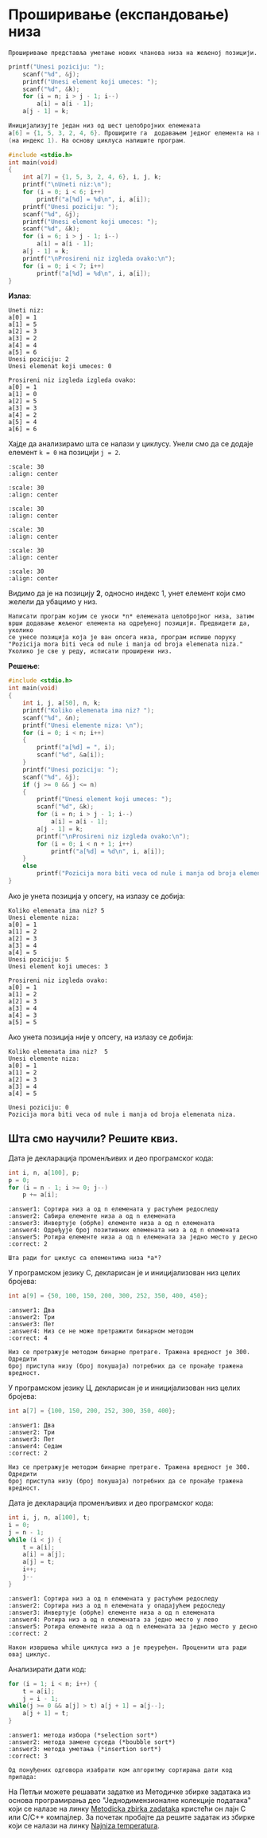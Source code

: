 # Проширивање (експандовање) низа

```{infonote}
Проширивање представља уметање нових чланова низа на жељеној позицији.
```

```c
printf("Unesi poziciju: ");
    scanf("%d", &j);
    printf("Unesi element koji umeces: ");
    scanf("%d", &k);
    for (i = n; i > j - 1; i--)
        a[i] = a[i - 1];
    a[j - 1] = k;
```

```c
Иницијализујте један низ од шест целобројних елемената
a[6] = {1, 5, 3, 2, 4, 6}. Проширите га  додавањем једног елемента на позицији 2.
(на индекс 1). На основу циклуса напишите програм.
```

```c
#include <stdio.h> 
int main(void)
{
    int a[7] = {1, 5, 3, 2, 4, 6}, i, j, k;
    printf("\nUneti niz:\n");
    for (i = 0; i < 6; i++)
        printf("a[%d] = %d\n", i, a[i]);
    printf("Unesi poziciju: ");
    scanf("%d", &j);
    printf("Unesi element koji umeces: ");
    scanf("%d", &k);
    for (i = 6; i > j - 1; i--)
        a[i] = a[i - 1];
    a[j - 1] = k;
    printf("\nProsireni niz izgleda ovako:\n");
    for (i = 0; i < 7; i++)
        printf("a[%d] = %d\n", i, a[i]);
}
```

**Излаз**:

```text
Uneti niz:
a[0] = 1
a[1] = 5
a[2] = 3
a[3] = 2
a[4] = 4
a[5] = 6
Unesi poziciju: 2
Unesi elemenat koji umeces: 0

Prosireni niz izgleda izgleda ovako:
a[0] = 1
a[1] = 0
a[2] = 5
a[3] = 3
a[4] = 2
a[5] = 4
a[6] = 6
```

Хајде да анализирамо шта се налази у циклусу. Унели смо да се додаје елемент
``k = 0`` на позицији ``j = 2``.

```{image} images/Picture69.svg
:scale: 30
:align: center
```

```{image} images/Picture70.svg
:scale: 30
:align: center
```

```{image} images/Picture71.svg
:scale: 30
:align: center
```

```{image} images/Picture72.svg
:scale: 30
:align: center
```

```{image} images/Picture73.svg
:scale: 30
:align: center
```

```{image} images/Picture74.svg
:scale: 30
:align: center
```

Видимо да је на позицију **2**, односно индекс 1, унет елемент који смо желели да
убацимо у низ.

```{questionnote}
Написати програм којим се уноси *n* елемената целобројног низа, затим
врши додавање жељеног елемента на одређеној позицији. Предвидети да, уколико
се унесе позиција која је ван опсега низа, програм испише поруку "Pozicija mora biti veca od nule i manja od broja elemenata niza." Уколико је све у реду, исписати проширени низ.
```
**Решење**:

```c
#include <stdio.h> 
int main(void)
{
    int i, j, a[50], n, k;
    printf("Koliko elemenata ima niz? ");
    scanf("%d", &n);
    printf("Unesi elemente niza: \n");
    for (i = 0; i < n; i++)
    {
        printf("a[%d] = ", i);
        scanf("%d", &a[i]);
	}
    printf("Unesi poziciju: ");
    scanf("%d", &j);
    if (j >= 0 && j <= n)
    {
        printf("Unesi element koji umeces: ");
        scanf("%d", &k);
        for (i = n; i > j - 1; i--)
            a[i] = a[i - 1];
        a[j - 1] = k;
        printf("\nProsireni niz izgleda ovako:\n");
        for (i = 0; i < n + 1; i++)
            printf("a[%d] = %d\n", i, a[i]);
    }
    else
        printf("Pozicija mora biti veca od nule i manja od broja elemenata niza.");
}
```

Ако је унета позиција у опсегу, на излазу се добија:

```text
Koliko elemenata ima niz? 5
Unesi elemente niza:
a[0] = 1
a[1] = 2
a[2] = 3
a[3] = 4
a[4] = 5
Unesi poziciju: 5
Unesi element koji umeces: 3

Prosireni niz izgleda ovako:
a[0] = 1
a[1] = 2
a[2] = 3
a[3] = 4
a[4] = 3
a[5] = 5
```

Ако унета позиција није у опсегу, на излазу се добија:

```text
Koliko elemenata ima niz?  5
Unesi elemente niza:
a[0] = 1
a[1] = 2
a[2] = 3
a[3] = 4
a[4] = 5

Unesi poziciju: 0
Pozicija mora biti veca od nule i manja od broja elemenata niza.
```

## Шта смо научили? Решите квиз.

Дата је декларација променљивих и део програмског кода:

```c
int i, n, a[100], p;
p = 0;
for (i = n - 1; i >= 0; j--) 
    p += a[i];
```

```{mchoice}
:answer1: Сортира низ а од n елемената у растућем редоследу 
:answer2: Сабира елементе низа а од n елемената
:answer3: Инвертује (обрће) елементе низа а од n елемената
:answer4: Одређује број позитивних елемената низ а од n елемената
:answer5: Ротира елементе низа а од n елемената за једно место у десно
:correct: 2

Шта ради for циклус са елементима низа *а*?
```

У програмском језику С, декларисан је и иницијализован низ целих бројева:

```c
int а[9] = {50, 100, 150, 200, 300, 252, 350, 400, 450};
```

```{mchoice}
:answer1: Два 
:answer2: Три
:answer3: Пет
:answer4: Низ се не може претражити бинарном методом
:correct: 4

Низ се претражује методом бинарне претраге. Тражена вредност је 300. Одредити
број приступа низу (број покушаја) потребних да се пронађе тражена вредност.
```

У програмском језику Ц, декларисан је и иницијализован низ целих бројева:

```c
int а[7] = {100, 150, 200, 252, 300, 350, 400};
```

```{mchoice}
:answer1: Два 
:answer2: Три
:answer3: Пет
:answer4: Седам
:correct: 2

Низ се претражује методом бинарне претраге. Тражена вредност је 300. Одредити
број приступа низу (број покушаја) потребних да се пронађе тражена вредност.
```

Дата је декларација променљивих и део програмског кода:

```c
int i, j, n, а[100], t;
i = 0;
j = n - 1;
while (i < j) {
    t = а[i]; 
    а[i] = а[j]; 
    а[j] = t; 
    i++; 
    j--
}
```

```{mchoice}
:answer1: Сортира низ а од n елемената у растућем редоследу 
:answer2: Сортира низ а од n елемената у опадајућем редоследу
:answer3: Инвертује (обрће) елементе низа а од n елемената
:answer4: Ротира низ а од n елемената за једно место у лево
:answer5: Ротира елементе низа а од n елемената за једно место у десно
:correct: 2

Након извршења while циклуса низ а је преуређен. Проценити шта ради овај циклус.
```

Анализирати дати код:

```c
for (i = 1; i < n; i++) {
    t = a[i];
    j = i - 1;
while(j >= 0 && a[j] > t) a[j + 1] = a[j--];
    a[j + 1] = t;
}
```

```{mchoice}
:answer1: метода избора (*selection sort*)
:answer2: метода замене суседа (*boubble sort*)
:answer3: метода уметања (*insertion sort*)
:correct: 3

Oд понуђених одговора изабрати ком алгоритму сортирања дати код припада:
```

На Петљи можете решавати задатке из Методичке збирке задатака из основа
програмирања део "Једнодимензионалне колекције података" који се налазе
на линку
[Metodicka zbirka zadataka](https://petlja.org/biblioteka/r/Zbirka/04%20Nizovi/00%20nizovi_vektori_liste)
кристећи он лајн С или С/С++ компајлер. За почетак пробајте да решите задатак
из збирке који се налази на линку
[Najniza temperatura](https://petlja.org/biblioteka/r/Zbirka/najmanja_temperatura1).

